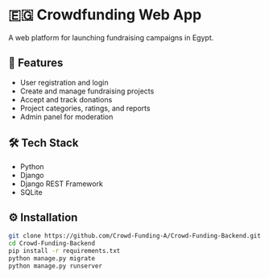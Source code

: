 # 🇪🇬 Crowdfunding Web App

A web platform for launching fundraising campaigns in Egypt.

## 🚀 Features

- User registration and login
- Create and manage fundraising projects
- Accept and track donations
- Project categories, ratings, and reports
- Admin panel for moderation

## 🛠️ Tech Stack

- Python
- Django 
- Django REST Framework
- SQLite

## ⚙️ Installation

```bash
git clone https://github.com/Crowd-Funding-A/Crowd-Funding-Backend.git
cd Crowd-Funding-Backend
pip install -r requirements.txt
python manage.py migrate
python manage.py runserver


